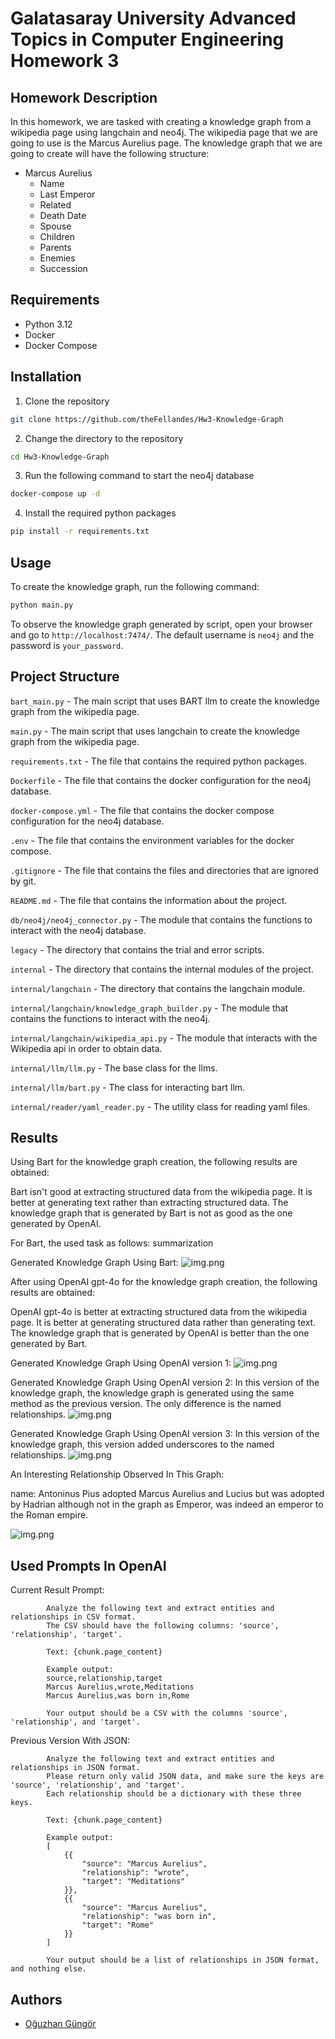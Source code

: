 # Galatasaray University Advanced Topics in Computer Engineering Homework 3

## Homework Description
In this homework, we are tasked with creating a knowledge graph from a wikipedia page using langchain and neo4j. The wikipedia page that we are going to use is the Marcus Aurelius page. The knowledge graph that we are going to create will have the following structure:

- Marcus Aurelius
  - Name
  - Last Emperor
  - Related
  - Death Date
  - Spouse
  - Children
  - Parents
  - Enemies
  - Succession

## Requirements
- Python 3.12
- Docker
- Docker Compose

## Installation
1. Clone the repository
```bash
git clone https://github.com/theFellandes/Hw3-Knowledge-Graph
```
2. Change the directory to the repository
```bash
cd Hw3-Knowledge-Graph
```
3. Run the following command to start the neo4j database
```bash
docker-compose up -d
```
4. Install the required python packages
```bash
pip install -r requirements.txt
```

## Usage
To create the knowledge graph, run the following command:
```bash
python main.py
```
To observe the knowledge graph generated by script, open your browser and go to `http://localhost:7474/`. The default username is `neo4j` and the password is `your_password`.

## Project Structure
``bart_main.py`` - The main script that uses BART llm to create the knowledge graph from the wikipedia page.

``main.py`` - The main script that uses langchain to create the knowledge graph from the wikipedia page.

``requirements.txt`` - The file that contains the required python packages.

``Dockerfile`` - The file that contains the docker configuration for the neo4j database.

``docker-compose.yml`` - The file that contains the docker compose configuration for the neo4j database.

``.env`` - The file that contains the environment variables for the docker compose.

``.gitignore`` - The file that contains the files and directories that are ignored by git.

``README.md`` - The file that contains the information about the project.

`db/neo4j/neo4j_connector.py` - The module that contains the functions to interact with the neo4j database.

`legacy` - The directory that contains the trial and error scripts.

`internal` - The directory that contains the internal modules of the project.

``internal/langchain`` - The directory that contains the langchain module.

``internal/langchain/knowledge_graph_builder.py`` - The module that contains the functions to interact with the neo4j.

``internal/langchain/wikipedia_api.py`` - The module that interacts with the Wikipedia api in order to obtain data.

``internal/llm/llm.py`` - The base class for the llms.

``internal/llm/bart.py`` - The class for interacting bart llm.

``internal/reader/yaml_reader.py`` - The utility class for reading yaml files.

## Results

Using Bart for the knowledge graph creation, the following results are obtained:

Bart isn't good at extracting structured data from the wikipedia page. It is better at generating text rather than extracting structured data. The knowledge graph that is generated by Bart is not as good as the one generated by OpenAI.

For Bart, the used task as follows: summarization

Generated Knowledge Graph Using Bart:
![img.png](md-resources/img.png)

After using OpenAI gpt-4o for the knowledge graph creation, the following results are obtained:

OpenAI gpt-4o is better at extracting structured data from the wikipedia page. It is better at generating structured data rather than generating text. The knowledge graph that is generated by OpenAI is better than the one generated by Bart.

Generated Knowledge Graph Using OpenAI version 1:
![img.png](md-resources/img2.png)

Generated Knowledge Graph Using OpenAI version 2:
In this version of the knowledge graph, the knowledge graph is generated using the same method as the previous version. The only difference is the named relationships.
![img.png](md-resources/img3.png)

Generated Knowledge Graph Using OpenAI version 3:
In this version of the knowledge graph, this version added underscores to the named relationships.
![img.png](md-resources/img4.png)


An Interesting Relationship Observed In This Graph:

name: Antoninus Pius adopted Marcus Aurelius and Lucius but was adopted by Hadrian although not in the graph as Emperor, was indeed an emperor to the Roman empire.

![img.png](md-resources/img5.png)

## Used Prompts In OpenAI

Current Result Prompt:

            Analyze the following text and extract entities and relationships in CSV format.
            The CSV should have the following columns: 'source', 'relationship', 'target'.

            Text: {chunk.page_content}

            Example output:
            source,relationship,target
            Marcus Aurelius,wrote,Meditations
            Marcus Aurelius,was born in,Rome

            Your output should be a CSV with the columns 'source', 'relationship', and 'target'.

Previous Version With JSON:

            Analyze the following text and extract entities and relationships in JSON format.
            Please return only valid JSON data, and make sure the keys are 'source', 'relationship', and 'target'.
            Each relationship should be a dictionary with these three keys.

            Text: {chunk.page_content}

            Example output:
            [
                {{
                    "source": "Marcus Aurelius",
                    "relationship": "wrote",
                    "target": "Meditations"
                }},
                {{
                    "source": "Marcus Aurelius",
                    "relationship": "was born in",
                    "target": "Rome"
                }}
            ]

            Your output should be a list of relationships in JSON format, and nothing else.


## Authors
- [Oğuzhan Güngör](https://github.com/theFellandes/)
